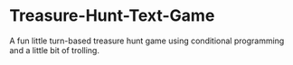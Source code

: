 # Treasure-Hunt-Text-Game
A fun little turn-based treasure hunt game using conditional programming and a little bit of trolling.
